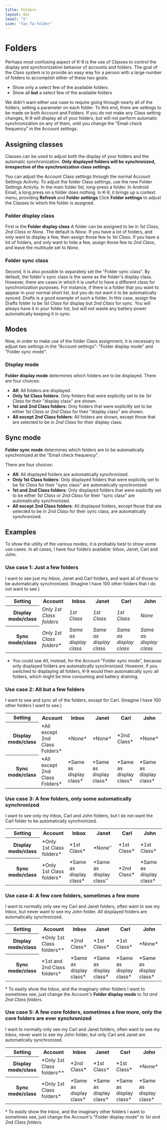 ```yaml
---
title: Folders 
layout: doc
level: "1"
icon: "fas fa-folder"
---
```


# Folders

Perhaps most confusing aspect of K-9 is the use of Classes to control the display and synchronization behavior of accounts and folders.  The goal of the Class system is to provide an easy way for a person with a large number of folders to accomplish either of these two goals:

* Show only a select few of the available folders
* Show all **but** a select few of the available folders

We didn't want either use case to require going through nearly all of the folders, setting a parameter on each folder.  To this end, there are settings to be made on both Account and Folders. If you do not make any Class setting changes, K-9 will display all of your folders, but will not perform automatic synchronization on any of them, until you change the "Email check frequency" in the Account settings.

## Assigning classes

Classes can be used to adjust both the display of your folders and the automatic synchronization. **Only displayed folders will be synchronized, irrespective of the synchronization class settings.**

You can adjust the Account Class settings through the normal Account Settings Activity.  To adjust the folder Class settings, use the new Folder Settings Activity. In the main folder list, long-press a folder. In Android Email, a long press on a folder does nothing. In K-9, it brings up a context menu, providing **Refresh** and **Folder settings** Click **Folder settings** to adjust the Classes to which the folder is assigned.

### Folder display class

First is the **Folder display class**  A folder can be assigned to be in *1st Class*, *2nd Class* or *None*. The default is *None*. If you have a lot of folders, and only want to display a few, then assign those few to *1st Class*. If you have a lot of folders, and only want to hide a few, assign those few to *2nd Class*, and leave the multitude set to *None*.

### Folder sync class

Second, it is also possible to separately set the "Folder sync class". By default, the folder's sync class is the same as the folder's display class. However, there are cases in which it is useful to have a different class for synchronization purposes. For instance, if there is a folder that you want to appear in your normal short list, but you do not want it to be automatically synced. Drafts is a good example of such a folder. In this case, assign the Drafts folder to be *1st Class* for display but *2nd Class* for sync. You will always have it in your folder list, but will not waste any battery power automatically keeping it in sync.

## Modes

Now, in order to make use of the folder Class assignment, it is necessary to adjust two settings in the "Account settings": "Folder display mode" and "Folder sync mode".

### Display mode

**Folder display mode** determines which folders are to be displayed.
There are four choices:

* **All**: All folders are displayed.
* **Only 1st Class folders**: Only folders that were explicitly set to be *1st Class* for their "display class" are shown.
* **1st and 2nd Class folders**: Only folders that were explicitly set to be either *1st Class* or *2nd Class* for their "display class" are shown.
* **All except 2nd Class folders**: All folders are shown, except those that are selected to be in *2nd Class* for their display class.

## Sync mode

**Folder sync mode** determines which folders are to be automatically synchronized at the "Email check frequency".

There are four choices:

* **All**: All displayed folders are automatically synchronized.
* **Only 1st Class folders**: Only displayed folders that were explicitly set to be *1st Class* for their "sync class" are automatically synchronized
* **1st and 2nd Class folders**: Only displayed folders that were explicitly set to be either *1st Class* or *2nd Class* for their "sync class" are automatically synchronized.
* **All except 2nd Class folders**: All displayed folders, except those that are selected to be in *2nd Class* for their sync class, are automatically synchronized.

## Examples

To show the utility of the various modes, it is probably best to show some use cases. In all cases, I have four folders available: Inbox, Janet, Carl and John.

### Use case 1: Just a few folders

I want to see just my Inbox, Janet and Carl folders, and want all of those to be automatically synchronized. (Imagine I have 100 other folders that I do not want to see.)

<table>
<tbody><tr>
<th>Setting</th>
<th>Account</th>
<th>Inbox</th>
<th>Janet</th>
<th>Carl</th>
<th>John</th>
</tr>
<tr>
<th>Display mode/class</th>
<td><i>Only 1st Class folders</i></td>
<td><i>1st Class</i></td>
<td><i>1st Class</i></td>
<td><i>1st Class</i></td>
<td><i>None</i></td>
</tr>
<tr>
<th>Sync mode/class</th>
<td><i>Only 1st Class folders</i>*</td>
<td><i>Same as display  class</i></td>
<td><i>Same as display class</i></td>
<td><i>Same as display class</i></td>
<td><i>Same as display class</i></td>
</tr>
</tbody></table>

- You could use *All*, instead, for the Account "Folder sync mode", because only displayed folders are automatically synchronized. However, if you switched to displaying all folders, K-9 would then automatically sync all folders, which might be time consuming and battery draining.

### Use case 2: All but a few folders

I want to see and sync all of the folders, except for Carl. (Imagine I have 100 other folders I want to see.)

<table>
<tbody>
<tr>
<th>Setting</th>
<th>Account</th>
<th>Inbox</th>
<th>Janet</th>
<th>Carl</th>
<th>John</th>
</tr>
<tr>
<th>Display mode/class</th>
<td>*All except 2nd Class Folders*</td>
<td>*None*</td>
<td>*None*</td>
<td>*2nd Class*</td>
<td>*None*</td>
</tr><tr>
<th>Sync mode/class</th>
<td>*All except 2nd Class Folders*</td>
<td>*Same as display class*</td>
<td>*Same as display class*</td>
<td>*Same as display class*</td>
<td>*Same as display class*</td>
</tr>
</tbody>
</table>


### Use case 3: A few folders, only some automatically synchronized

I want to see only my Inbox, Carl and John folders, but I do not want the Carl folder to be automatically synchronized.

<table>
<tbody>
<tr>
<th>Setting</th>
<th>Account</th>
<th>Inbox</th>
<th>Janet</th>
<th>Carl</th>
<th>John</th>
</tr>
<tr>
<th>Display mode/class</th>
<td>*Only 1st Class folders*</td>
<td>*1st Class*</td>
<td>*None’’</td>
<td>*1st Class*</td>
<td>*1st Class*</td>
</tr>
<tr>
<th>Sync mode/class</th>
<td>*Only 1st Class folders*</td>
<td>*Same as display class*</td>
<td>*Same as display class’’</td>
<td>*2nd Class*</td>
<td>*Same as display class*</td>
</tr>
</tbody>
</table>


### Use case 4: A few core folders, sometimes a few more

I want to normally only see my Carl and Janet folders, often want to see my Inbox, but never want to see my John folder.  All displayed folders are automatically synchronized.

<table>
<tbody>
<tr>
<th>Setting</th>
<th>Account</th>
<th>Inbox</th>
<th>Janet</th>
<th>Carl</th>
<th>John</th>
</tr>
<tr>
<th>Display mode/class</th>
<td>*Only 1st Class folders**</td>
<td>*2nd Class*</td>
<td>*1st Class*</td>
<td>*1st Class*</td>
<td>*None*</td>
</tr>
<tr>
<th>Sync mode/class</th>
<td>*1st and 2nd Class folders*</td>
<td>*Same as display class*</td>
<td>*Same as display class*</td>
<td>*Same as display class*</td>
<td>*Same as display class*</td>
</tr>
</tbody>
</table>


<nowiki>*</nowiki> To easily show the Inbox, and the imaginary other folders I want to sometimes see, just change the Account's **Folder display mode** to *1st and 2nd Class folders*.


### Use case 5: A few core folders, sometimes a few more, only the core folders are ever synchronized

I want to normally only see my Carl and Janet folders, often want to see my Inbox, never want to see my John folder, but only Carl and Janet are automatically synchronized.

<table>
<tbody>
<tr>
<th>Setting</th>
<th>Account</th>
<th>Inbox</th>
<th>Janet</th>
<th>Carl</th>
<th>John</th>
</tr>
<tr>
<th>Display mode/class</th>
<td>*Only 1st Class folders**</td>
<td>*2nd Class*</td>
<td>*1st Class*</td>
<td>*1st Class*</td>
<td>*None*</td>
</tr>
<tr>
<th>Sync mode/class</th>
<td>*Only 1st Class folders*</td>
<td>*Same as display class*</td>
<td>*Same as display class*</td>
<td>*Same as display class*</td>
<td>*Same as display class*</td>
</tr>
</tbody>
</table>

<nowiki>*</nowiki> To easily show the Inbox, and the imaginary other folders I want to sometimes see, just change the Account's "Folder display mode" to *1st and 2nd Class folders*.
